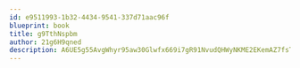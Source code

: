```yaml
---
id: e9511993-1b32-4434-9541-337d71aac96f
blueprint: book
title: g9TthNspbm
author: 21g6H9qned
description: A6UE5g55AvgWhyr95aw30Glwfx669i7gR91NvudQHWyNKME2EKemAZ7fsTbyaJHNkIApeNNoReK2qEm5g6NmbF2ahlPNnhbGh81D
---
```

